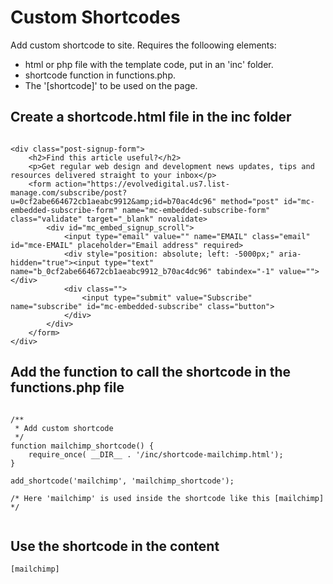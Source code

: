 # Custom Shortcodes

Add custom shortcode to site. Requires the folloowing elements:

- html or php file with the template code, put in an 'inc' folder.
- shortcode function in functions.php.
- The '[shortcode]' to be used on the page.


## Create a shortcode.html file in the inc folder

```

<div class="post-signup-form">
    <h2>Find this article useful?</h2>
    <p>Get regular web design and development news updates, tips and resources delivered straight to your inbox</p>
    <form action="https://evolvedigital.us7.list-manage.com/subscribe/post?u=0cf2abe664672cb1aeabc9912&amp;id=b70ac4dc96" method="post" id="mc-embedded-subscribe-form" name="mc-embedded-subscribe-form" class="validate" target="_blank" novalidate>
        <div id="mc_embed_signup_scroll">
            <input type="email" value="" name="EMAIL" class="email" id="mce-EMAIL" placeholder="Email address" required>
            <div style="position: absolute; left: -5000px;" aria-hidden="true"><input type="text" name="b_0cf2abe664672cb1aeabc9912_b70ac4dc96" tabindex="-1" value=""></div>
            <div class="">
                <input type="submit" value="Subscribe" name="subscribe" id="mc-embedded-subscribe" class="button">
            </div>
        </div>
    </form>
</div>

```



## Add the function to call the shortcode in the functions.php file

```

/**
 * Add custom shortcode
 */
function mailchimp_shortcode() {
    require_once( __DIR__ . '/inc/shortcode-mailchimp.html');
}

add_shortcode('mailchimp', 'mailchimp_shortcode');

/* Here 'mailchimp' is used inside the shortcode like this [mailchimp] */


```


## Use the shortcode in the content

```
[mailchimp]
```